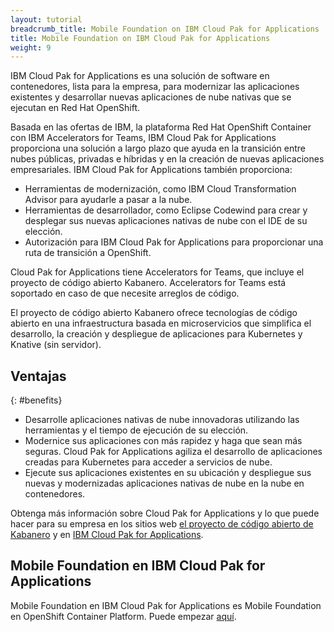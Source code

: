```yaml
---
layout: tutorial
breadcrumb_title: Mobile Foundation on IBM Cloud Pak for Applications
title: Mobile Foundation on IBM Cloud Pak for Applications
weight: 9
---
```

<!-- NLS_CHARSET=UTF-8 -->

IBM Cloud Pak for Applications es una solución de software en contenedores, lista para la empresa, para modernizar las aplicaciones existentes y desarrollar nuevas aplicaciones de nube nativas que se ejecutan en Red Hat OpenShift.

Basada en las ofertas de IBM, la plataforma Red Hat OpenShift Container con IBM Accelerators for Teams, IBM Cloud Pak for Applications proporciona una solución a largo plazo que ayuda en la transición entre nubes públicas, privadas e híbridas y en la creación de nuevas aplicaciones empresariales. IBM Cloud Pak for Applications también proporciona: 

* Herramientas de modernización, como IBM Cloud Transformation Advisor para ayudarle a pasar a la nube.
* Herramientas de desarrollador, como Eclipse Codewind para crear y desplegar sus nuevas aplicaciones nativas de nube con el IDE de su elección.
* Autorización para IBM Cloud Pak for Applications para proporcionar una ruta de transición a OpenShift.

Cloud Pak for Applications tiene Accelerators for Teams, que incluye el proyecto de código abierto Kabanero. Accelerators for Teams está soportado en caso de que necesite arreglos de código. 

El proyecto de código abierto Kabanero ofrece tecnologías de código abierto en una infraestructura basada en microservicios que simplifica el desarrollo, la creación y despliegue de aplicaciones para Kubernetes y Knative (sin servidor). 

## Ventajas
{: #benefits}

* Desarrolle aplicaciones nativas de nube innovadoras utilizando las herramientas y el tiempo de ejecución de su elección. 
* Modernice sus aplicaciones con más rapidez y haga que sean más seguras. Cloud Pak for Applications agiliza el desarrollo de aplicaciones creadas para Kubernetes para acceder a servicios de nube. 
* Ejecute sus aplicaciones existentes en su ubicación y despliegue sus nuevas y modernizadas aplicaciones nativas de nube en la nube en contenedores. 

Obtenga más información sobre Cloud Pak for Applications y lo que puede hacer para su empresa en los sitios web [el proyecto de código abierto de Kabanero](https://kabanero.io/) y en [IBM Cloud Pak for Applications](https://www.ibm.com/cloud/cloud-pak-for-applications).

## Mobile Foundation en IBM Cloud Pak for Applications

Mobile Foundation en IBM Cloud Pak for Applications es Mobile Foundation en OpenShift Container Platform. Puede empezar [aquí](../ibmcloud/getting-started-mf-on-rhos/).
